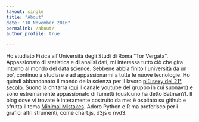 ```yaml
---
layout: single
title: "About"
date: "10 November 2016"
permalink: /about/
author_profile: true

---
```

Ho studiato Fisica all'Università degli Studi di Roma "Tor Vergata". Appassionato di statistica e di analisi dati, mi interessa tutto ciò che gira intorno al mondo del data science. Sebbene abbia finito l'università da un po', continuo a studiare e ad appassionarmi a tutte le nuove tecnologie.
Ho quindi abbandonato il mondo della scienza per il lavoro [più sexy del 21° secolo](https://hbr.org/2012/10/data-scientist-the-sexiest-job-of-the-21st-century).
Suono la chitarra ([qui](https://www.youtube.com/channel/UCHZIzvw6JB9UfBUGPdClU3g?fbclid=IwAR24wvfqIaWg6UAkMLwpUQuZann_WoKk56h0bKvnFaAzDjKjJrMuUFSQJac) il canale youtube del gruppo in cui suonavo) e sono estremamente appassionato di fumetti (qualcuno ha detto Batman?).
Il blog dove vi trovate è interamente costruito da me: è ospitato su github e sfrutta il tema [Minimal Mistakes](https://mmistakes.github.io/minimal-mistakes/). Adoro Python e R ma preferisco per i grafici altri strumenti, come chart.js, d3js o nvd3.
